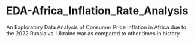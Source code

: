 # EDA-Africa_Inflation_Rate_Analysis
An Exploratory Data Analysis of Consumer Price Inflation in Africa due to the 2022 Russia vs. Ukraine war as compared to other times in history.
